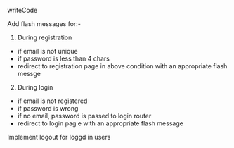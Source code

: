 writeCode

Add flash messages for:-

1. During registration

- if email is not unique
- if password is less than 4 chars
- redirect to registration page in above condition with an appropriate flash messge

2. During login

- if email is not registered
- if password is wrong
- if no email, password is passed to login router
- redirect to login pag e with an appropriate flash message

Implement logout for loggd in users
